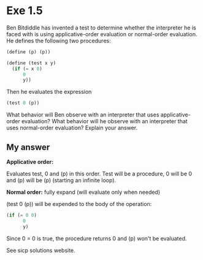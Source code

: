 
# Exe 1.5

Ben Bitdiddle has invented a test to determine whether the interpreter he is faced with is using applicative-order evaluation or normal-order evaluation. He defines the following two procedures:

```scheme
(define (p) (p))

(define (test x y)
  (if (= x 0)
      0
      y))
```

Then he evaluates the expression

```scheme
(test 0 (p))
```

What behavior will Ben observe with an interpreter that uses applicative-order evaluation? What behavior will he observe with an interpreter that uses normal-order evaluation? Explain your answer.

## My answer

**Applicative order:**

Evaluates test, 0 and (p) in this order.
Test will be a procedure, 0 will be 0 and (p) will be (p) (starting an infinite loop).


**Normal order:** fully expand (will evaluate only when needed)


(test 0 (p))
will be expended to the body of the operation:

```scheme
(if (= 0 0)
      0
      y)
```

Since 0 = 0 is true, the procedure returns 0 and (p) won't be evaluated.

See sicp solutions website.